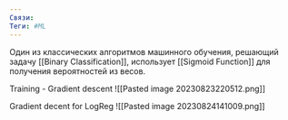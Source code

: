 ```yaml
---
Связи:
Теги: #ML
---
```

Один из классических алгоритмов машинного обучения, решающий задачу [[Binary Classification]], использует [[Sigmoid Function]] для получения вероятностей из весов.

Training - Gradient descent
![[Pasted image 20230823220512.png]]

Gradient decent for LogReg
![[Pasted image 20230824141009.png]]